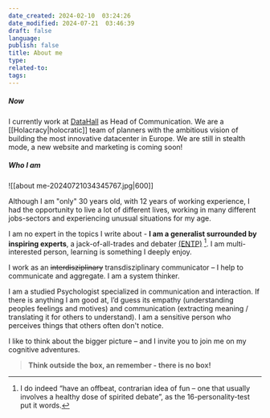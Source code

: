```yaml
---
date_created: 2024-02-10  03:24:26
date_modified: 2024-07-21  03:46:39
draft: false
language: 
publish: false
title: About me
type: 
related-to: 
tags:
---
```

##### Now

I currently work at [DataHall](https://datahall.de) as Head of Communication.
We are a [[Holacracy|holocratic]] team of planners with the ambitious vision of building the most innovative datacenter in Europe. 
We are still in stealth mode, a new website and marketing is coming soon!

##### Who I am

![[about me-20240721034345767.jpg|600]]


Although I am "only" 30 years old, with 12 years of working experience, I had the opportunity to live a lot of different lives, working in many different jobs-sectors and experiencing unusual situations for my age.

I am no expert in the topics I write about - **I am a generalist surrounded by inspiring experts**, a jack-of-all-trades and debater [(ENTP)](https://www.16personalities.com/entp-personality) [^1]. 
I am multi-interested person, learning is something I deeply enjoy.

I work as an ~~interdisziplinary~~ transdisziplinary communicator – I help to communicate and aggregate.
I am a system thinker.

I am a studied Psychologist specialized in communication and interaction.
If there is anything I am good at, I’d guess its empathy (understanding peoples feelings and motives) and communication (extracting meaning / translating it for others to understand). I am a sensitive person who perceives things that others often don't notice. 

I like to think about the bigger picture – and I invite you to join me on my cognitive adventures.

> **Think outside the box, an remember - there is no box!**

[^1]: I do indeed “have an offbeat, contrarian idea of fun – one that usually involves a healthy dose of spirited debate”, as the 16-personality-test put it words.